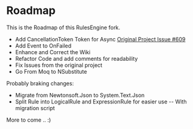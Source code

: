 # Roadmap

This is the Roadmap of this RulesEngine fork.

- Add CancellationToken Token for Async [Original Project Issue #609](https://github.com/microsoft/RulesEngine/issues/609)
- Add Event to OnFailed
- Enhance and Correct the Wiki
- Refactor Code and add comments for readability
- Fix Issues from the original project
- Go From Moq to NSubstitute 

Probably braking changes:
- Migrate from Newtonsoft.Json to System.Text.Json
- Split Rule into LogicalRule and ExpressionRule for easier use
-- With migration script

More to come .. :)
